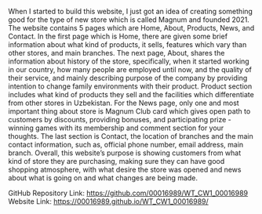 When I started to build this website, I just got an idea of creating something good for the type of new store which is called Magnum and founded 2021. The website contains 5 pages which are Home, About, Products, News, and Contact. In the first page which is Home, there are given some brief information about what kind of products, it sells, features which vary than other stores, and main branches. The next page, About, shares the information about history of the store, specifically, when it started working in our country, how many people are employed until now, and the quality of their service, and mainly describing purpose of the company by providing intention to change family environments with their product. Product section includes what kind of products they sell and the facilities which differentiate from other stores in Uzbekistan. For the News page, only one and most important thing about store is Magnum Club card which gives open path to customers by discounts, providing bonuses, and participating prize - winning games with its membership and comment section for your thoughts. The last section is Contact, the location of branches and the main contact information, such as, official phone number, email address, main branch. Overall, this website’s purpose is showing customers from what kind of store they are purchasing, making sure they can have good shopping atmosphere, with what desire the store was opened and news about what is going on and what changes are being made.

GitHub Repository Link: https://github.com/00016989/WT_CW1_00016989
Website Link: https://00016989.github.io/WT_CW1_00016989/